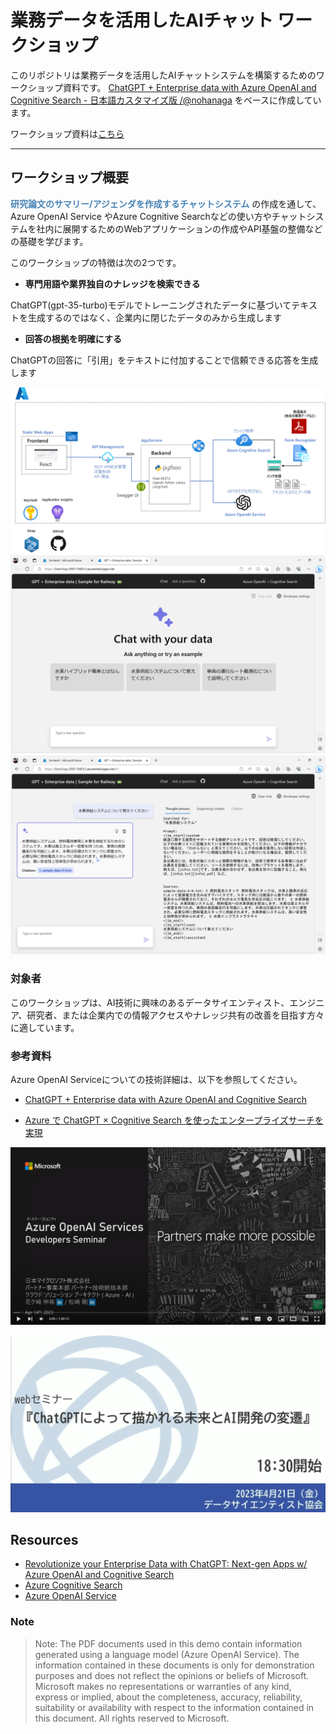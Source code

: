 # 業務データを活用したAIチャット ワークショップ

このリポジトリは業務データを活用したAIチャットシステムを構築するためのワークショップ資料です。
[ChatGPT + Enterprise data with Azure OpenAI and Cognitive Search - 日本語カスタマイズ版 /@nohanaga](https://github.com/nohanaga/azure-search-openai-demo) をベースに作成しています。

ワークショップ資料は[こちら]()

---
## ワークショップ概要

 <span style="font-weight: bold; color: steelblue;"> 研究論文のサマリー/アジェンダを作成するチャットシステム</span> の作成を通して、Azure OpenAI Service やAzure Cognitive Searchなどの使い方やチャットシステムを社内に展開するためのWebアプリケーションの作成やAPI基盤の整備などの基礎を学びます。

このワークショップの特徴は次の2つです。

- **専門用語や業界独自のナレッジを検索できる**

ChatGPT(gpt-35-turbo)モデルでトレーニングされたデータに基づいてテキストを生成するのではなく、企業内に閉じたデータのみから生成します

- **回答の根拠を明確にする**

ChatGPTの回答に「引用」をテキストに付加することで信頼できる応答を生成します

![](docs/images/workshop-overview.png)
![](docs/images/swa23.png)
![](docs/images/swa26.png)

### 対象者
このワークショップは、AI技術に興味のあるデータサイエンティスト、エンジニア、研究者、または企業内での情報アクセスやナレッジ共有の改善を目指す方々に適しています。


### 参考資料

Azure OpenAI Serviceについての技術詳細は、以下を参照してください。

* [ChatGPT + Enterprise data with Azure OpenAI and Cognitive Search](https://github.com/nohanaga/azure-search-openai-demo)

* [Azure で ChatGPT × Cognitive Search を使ったエンタープライズサーチを実現](https://qiita.com/nohanaga/items/803c09b5a3a4e2d1776f)

[![Azure OpenAI Developers セミナー](docs/images/movietitle1.png)](https://www.youtube.com/watch?v=tFgqdHKsOME)

[![『ChatGPTによって描かれる未来とAI開発の変遷』日本マイクロソフト株式会社 蒲生 弘郷氏](docs/images/movietitle2.png)](https://www.youtube.com/watch?v=l9fpxtz22JU)


## Resources

* [Revolutionize your Enterprise Data with ChatGPT: Next-gen Apps w/ Azure OpenAI and Cognitive Search](https://aka.ms/entgptsearchblog)
* [Azure Cognitive Search](https://learn.microsoft.com/azure/search/search-what-is-azure-search)
* [Azure OpenAI Service](https://learn.microsoft.com/azure/cognitive-services/openai/overview)

### Note
>Note: The PDF documents used in this demo contain information generated using a language model (Azure OpenAI Service). The information contained in these documents is only for demonstration purposes and does not reflect the opinions or beliefs of Microsoft. Microsoft makes no representations or warranties of any kind, express or implied, about the completeness, accuracy, reliability, suitability or availability with respect to the information contained in this document. All rights reserved to Microsoft.
